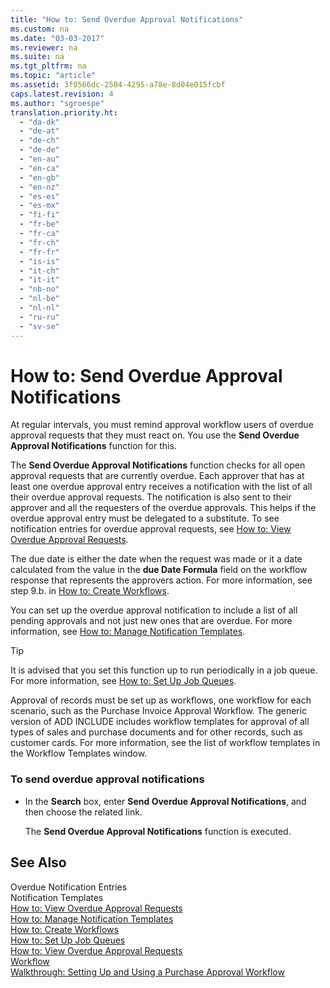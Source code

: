 ```yaml
---
title: "How to: Send Overdue Approval Notifications"
ms.custom: na
ms.date: "03-03-2017"
ms.reviewer: na
ms.suite: na
ms.tgt_pltfrm: na
ms.topic: "article"
ms.assetid: 3f0566dc-2504-4295-a78e-8d04e015fcbf
caps.latest.revision: 4
ms.author: "sgroespe"
translation.priority.ht: 
  - "da-dk"
  - "de-at"
  - "de-ch"
  - "de-de"
  - "en-au"
  - "en-ca"
  - "en-gb"
  - "en-nz"
  - "es-es"
  - "es-mx"
  - "fi-fi"
  - "fr-be"
  - "fr-ca"
  - "fr-ch"
  - "fr-fr"
  - "is-is"
  - "it-ch"
  - "it-it"
  - "nb-no"
  - "nl-be"
  - "nl-nl"
  - "ru-ru"
  - "sv-se"
---
```

# How to: Send Overdue Approval Notifications
At regular intervals, you must remind approval workflow users of overdue approval requests that they must react on. You use the **Send Overdue Approval Notifications** function for this.  
  
 The **Send Overdue Approval Notifications** function checks for all open approval requests that are currently overdue. Each approver that has at least one overdue approval entry receives a notification with the list of all their overdue approval requests. The notification is also sent to their approver and all the requesters of the overdue approvals. This helps if the overdue approval entry must be delegated to a substitute. To see notification entries for overdue approval requests, see [How to: View Overdue Approval Requests](../../BusinessFunctionality/Workflow/how-to-view-overdue-approval-requests.md).  
  
 The due date is either the date when the request was made or it a date calculated from the value in the **due Date Formula** field on the workflow response that represents the approvers action. For more information, see step 9.b. in [How to: Create Workflows](../../BusinessFunctionality/Workflow/how-to-create-workflows.md).  
  
 You can set up the overdue approval notification to include a list of all pending approvals and not just new ones that are overdue. For more information, see [How to: Manage Notification Templates](../../BusinessFunctionality/Workflow/how-to-manage-notification-templates.md).  
  
> [!TIP]  
>  It is advised that you set this function up to run periodically in a job queue. For more information, see [How to: Set Up Job Queues](../../SetupAndAdministration/how-to-set-up-job-queues.md).  
  
 Approval of records must be set up as workflows, one workflow for each scenario, such as the Purchase Invoice Approval Workflow. The generic version of ADD INCLUDE<!--[!INCLUDE[dyn_nav](../../ApplicationDesign/includes/dyn_nav_md.md)]--> includes workflow templates for approval of all types of sales and purchase documents and for other records, such as customer cards. For more information, see the list of workflow templates in the Workflow Templates window.  
  
### To send overdue approval notifications  
  
-   In the **Search** box, enter **Send Overdue Approval Notifications**, and then choose the related link.  
  
     The **Send Overdue Approval Notifications** function is executed.  
  
## See Also  
 Overdue Notification Entries   
 Notification Templates   
 [How to: View Overdue Approval Requests](../../BusinessFunctionality/Workflow/how-to-view-overdue-approval-requests.md)   
 [How to: Manage Notification Templates](../../BusinessFunctionality/Workflow/how-to-manage-notification-templates.md)   
 [How to: Create Workflows](../../BusinessFunctionality/Workflow/how-to-create-workflows.md)   
 [How to: Set Up Job Queues](../../SetupAndAdministration/how-to-set-up-job-queues.md)   
 [How to: View Overdue Approval Requests](../../BusinessFunctionality/Workflow/how-to-view-overdue-approval-requests.md)   
 [Workflow](../../BusinessFunctionality/Workflow/workflow.md)   
 [Walkthrough: Setting Up and Using a Purchase Approval Workflow](../../BusinessFunctionality/Workflow/walkthrough-setting-up-and-using-a-purchase-approval-workflow.md)